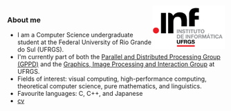 <img src="/assets/inf-logo.png" alt="inf logo" style="height: 100px;" align="right"/>


### About me

- I am a Computer Science undergraduate student at the Federal University of Rio Grande do Sul (UFRGS).
- I'm currently part of both the [Parallel and Distributed Processing Group (GPPD)](https://www.inf.ufrgs.br/gppd/site/) and the [Graphics, Image Processing and Interaction Group](https://www.inf.ufrgs.br/cg/) at UFRGS.
- Fields of interest: visual computing, high-performance computing, theoretical computer science, pure mathematics, and linguistics.
- Favourite languages: C, C++, and Japanese
- [cv](https://beckjj.github.io/cv.pdf)

